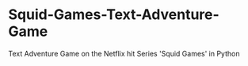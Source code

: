 # Squid-Games-Text-Adventure-Game
Text Adventure Game on the Netflix hit Series 'Squid Games' in Python 
